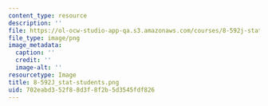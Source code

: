 ```yaml
---
content_type: resource
description: ''
file: https://ol-ocw-studio-app-qa.s3.amazonaws.com/courses/8-592j-statistical-physics-in-biology-spring-2011/702eabd352f88d3f8f2b5d3545fdf826_8-592J_stat-students.png
file_type: image/png
image_metadata:
  caption: ''
  credit: ''
  image-alt: ''
resourcetype: Image
title: 8-592J_stat-students.png
uid: 702eabd3-52f8-8d3f-8f2b-5d3545fdf826
---
```

